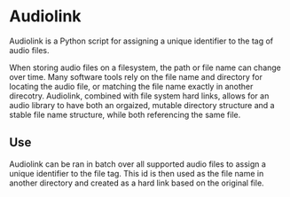 # Audiolink

Audiolink is a Python script for assigning a unique identifier to the tag of audio files.

When storing audio files on a filesystem, the path or file name can change over time. Many software tools rely on the file name and directory for locating the audio file, or matching the file name exactly in another direcotry. Audiolink, combined with file system hard links, allows for an audio library to have both an orgaized, mutable directory structure and a stable file name structure, while both referencing the same file.

## Use

Audiolink can be ran in batch over all supported audio files to assign a unique identifier to the file tag. This id is then used as the file name in another directory and created as a hard link based on the original file. 
